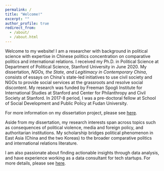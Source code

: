 ```yaml
---
permalink: /
title: "Welcome!"
excerpt: ""
author_profile: true
redirect_from:
  - /about/
  - /about.html
---
```


Welcome to my website! I am a researcher with background in political science with expertise in Chinese politics concentration on comparative politics and international relations. I received my Ph.D. in Political Science at Department of Political Science, Stanford University in June 2020. My dissertation, *NGOs, the State, and Legitimacy in Contemporary China*, consists of essays on China's state-led initiatives to use civil society and NGOs to provide social services at the grassroots and resolve social discontent. My research was funded by Freeman Spogli Institute for International Studies at Stanford and Center for Philanthropy and Civil Society at Stanford. In 2017-8 period, I was a pre-doctoral fellow at School of Social Development and Public Policy at Fudan University.

For more information on my dissertation project, please see [here](/dissertation/).

Aside from my dissertation, my research interests span across topics such as consequences of political violence, media and foreign policy, and authoritarian institutions. My scholarship bridges political phenomenon in East Asia (China and the two Koreas) to the broader comparative politics and international relations literature.

I am also passionate about finding actionable insights through data analysis, and have experience working as a data consultant for tech startups. For more details, please see [here](/data_analytics/).
